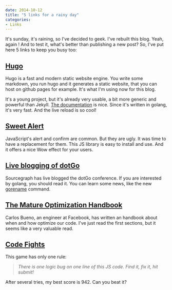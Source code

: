 ```yaml
---
date: 2014-10-12
title: "5 links for a rainy day"
categories:
- Links
---
```

It's sunday, it's raining, so I've decided to geek. I've rebuilt this blog.
Yeah, again ! And to test it, what's better than publishing a new post? So,
I've put here 5 links to keep you busy too:


## [Hugo](http://gohugo.io/)

Hugo is a fast and modern static website engine. You write some markdown, you
run hugo and it generates a static website, that you can host on github pages
for example. It's what I'm using now for this blog.

It's a young project, but it's already very usable, a bit more generic and
powerful than Jekyll. [The documentation](http://gohugo.io/overview/introduction)
is nice. Since it's written in golang, it's very fast. And the live reload is
so cool!


## [Sweet Alert](https://github.com/t4t5/sweetalert)

JavaScript's alert and confirm are common. But they are ugly. It was time to
have a replacement for them. This JS library is easy to install and use. And
it offers a nice Wow effect for your users.


## [Live blogging of dotGo](http://dotgo.sourcegraph.com/)

Sourcegraph has live blogged the dotGo conference. If you are interested by
golang, you should read it. You can learn some news, like the new
[gorename](https://code.google.com/p/go/source/browse/cmd/gorename/main.go?repo=tools)
command.


## [The Mature Optimization Handbook](https://www.facebook.com/notes/facebook-engineering/the-mature-optimization-handbook/10151784131623920)

Carlos Bueno, an engineer at Facebook, has written an handbook about when and
how optimize our code. I've just read the first sections, but it seems like a
very valuable read.


## [Code Fights](https://codefights.com/)

This game has only one rule:

> _There is one logic bug on one line of this JS code. Find it, fix it, hit submit!_

After several tries, my best score is 942. Can you beat it?
